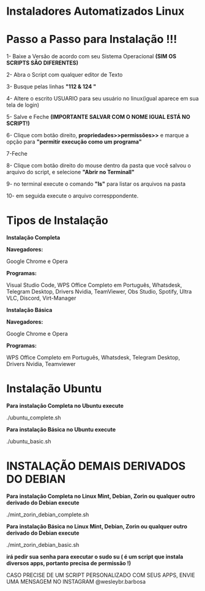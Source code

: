 # Instaladores Automatizados Linux

# Passo a Passo para Instalação !!!

1- Baixe a Versão de acordo com seu Sistema Operacional
__(SIM OS SCRIPTS SÃO DIFERENTES)__

2- Abra o Script com qualquer editor de Texto

3- Busque pelas linhas __"112 & 124 "__

4- Altere o escrito USUARIO para seu usuário no linux(igual aparece em sua tela de login)

5- Salve e Feche __(IMPORTANTE SALVAR COM O NOME IGUAL ESTÁ NO SCRIPT!)__

6- Clique com botão direito, __propriedades>>permissões>>__ e marque a opção para  __"permitir execução como um programa"__

7-Feche

8- Clique com botão direito do mouse dentro da pasta que você salvou o arquivo do script, e selecione __"Abrir no Terminall"__

9- no terminal execute o comando __"ls"__ para listar os arquivos na pasta

10- em seguida execute o arquivo corresppondente.

# Tipos de Instalação

__Instalação Completa__

__Navegadores:__

Google Chrome e Opera

__Programas:__

Visual Studio Code, WPS Office Completo em Português, Whatsdesk, Telegram Desktop, Drivers Nvidia, TeamViewer, Obs Studio, Spotify, Ultra VLC, Discord, Virt-Manager


__Instalação Básica__

__Navegadores:__

Google Chrome e Opera

__Programas:__

WPS Office Completo em Português, Whatsdesk, Telegram Desktop, Drivers Nvidia, Teamviewer

# Instalação Ubuntu
__Para instalação Completa no Ubuntu execute__

./ubuntu_complete.sh

__Para instalação Básica no Ubuntu execute__

./ubuntu_basic.sh

# INSTALAÇÃO DEMAIS DERIVADOS DO DEBIAN

__Para instalação Completa no Linux Mint, Debian, Zorin ou qualquer outro derivado do Debian execute__

./mint_zorin_debian_complete.sh

__Para instalação Básica no Linux Mint, Debian, Zorin ou qualquer outro derivado do Debian execute__

./mint_zorin_debian_basic.sh

__irá pedir sua senha para executar o sudo su ( é um script que instala diversos apps, portanto precisa de permissão !)__



CASO PRECISE DE UM SCRIPT PERSONALIZADO COM SEUS APPS, ENVIE UMA MENSAGEM NO INSTAGRAM @wesleybr.barbosa




